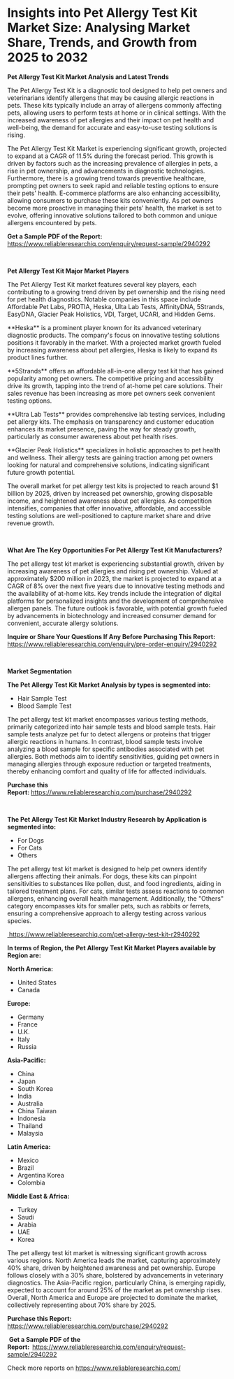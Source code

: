 <p><h1>Insights into Pet Allergy Test Kit Market Size: Analysing Market Share, Trends, and Growth from 2025 to 2032</h1></p><p><strong>Pet Allergy Test Kit Market Analysis and Latest Trends</strong></p>
<p><p>The Pet Allergy Test Kit is a diagnostic tool designed to help pet owners and veterinarians identify allergens that may be causing allergic reactions in pets. These kits typically include an array of allergens commonly affecting pets, allowing users to perform tests at home or in clinical settings. With the increased awareness of pet allergies and their impact on pet health and well-being, the demand for accurate and easy-to-use testing solutions is rising.</p><p>The Pet Allergy Test Kit Market is experiencing significant growth, projected to expand at a CAGR of 11.5% during the forecast period. This growth is driven by factors such as the increasing prevalence of allergies in pets, a rise in pet ownership, and advancements in diagnostic technologies. Furthermore, there is a growing trend towards preventive healthcare, prompting pet owners to seek rapid and reliable testing options to ensure their pets' health. E-commerce platforms are also enhancing accessibility, allowing consumers to purchase these kits conveniently. As pet owners become more proactive in managing their pets' health, the market is set to evolve, offering innovative solutions tailored to both common and unique allergens encountered by pets.</p></p>
<p><strong>Get a Sample PDF of the Report:&nbsp;</strong> <a href="https://www.reliableresearchiq.com/enquiry/request-sample/2940292?utm_campaign=3441&utm_medium=2&utm_source=Github&utm_content=ia&utm_term=15032025&utm_id=pet-allergy-test-kit">https://www.reliableresearchiq.com/enquiry/request-sample/2940292</a></p>
<p>&nbsp;</p>
<p><strong>Pet Allergy Test Kit Major Market Players</strong></p>
<p><p>The Pet Allergy Test Kit market features several key players, each contributing to a growing trend driven by pet ownership and the rising need for pet health diagnostics. Notable companies in this space include Affordable Pet Labs, PROTIA, Heska, Ulta Lab Tests, AffinityDNA, 5Strands, EasyDNA, Glacier Peak Holistics, VDI, Target, UCARI, and Hidden Gems.</p><p>**Heska** is a prominent player known for its advanced veterinary diagnostic products. The company's focus on innovative testing solutions positions it favorably in the market. With a projected market growth fueled by increasing awareness about pet allergies, Heska is likely to expand its product lines further.</p><p>**5Strands** offers an affordable all-in-one allergy test kit that has gained popularity among pet owners. The competitive pricing and accessibility drive its growth, tapping into the trend of at-home pet care solutions. Their sales revenue has been increasing as more pet owners seek convenient testing options.</p><p>**Ultra Lab Tests** provides comprehensive lab testing services, including pet allergy kits. The emphasis on transparency and customer education enhances its market presence, paving the way for steady growth, particularly as consumer awareness about pet health rises.</p><p>**Glacier Peak Holistics** specializes in holistic approaches to pet health and wellness. Their allergy tests are gaining traction among pet owners looking for natural and comprehensive solutions, indicating significant future growth potential.</p><p>The overall market for pet allergy test kits is projected to reach around $1 billion by 2025, driven by increased pet ownership, growing disposable income, and heightened awareness about pet allergies. As competition intensifies, companies that offer innovative, affordable, and accessible testing solutions are well-positioned to capture market share and drive revenue growth.</p></p>
<p>&nbsp;</p>
<p><strong>What Are The Key Opportunities For Pet Allergy Test Kit Manufacturers?</strong></p>
<p><p>The pet allergy test kit market is experiencing substantial growth, driven by increasing awareness of pet allergies and rising pet ownership. Valued at approximately $200 million in 2023, the market is projected to expand at a CAGR of 8% over the next five years due to innovative testing methods and the availability of at-home kits. Key trends include the integration of digital platforms for personalized insights and the development of comprehensive allergen panels. The future outlook is favorable, with potential growth fueled by advancements in biotechnology and increased consumer demand for convenient, accurate allergy solutions.</p></p>
<p><strong>Inquire or Share Your Questions If Any Before Purchasing This Report:</strong> <a href="https://www.reliableresearchiq.com/enquiry/pre-order-enquiry/2940292?utm_campaign=3441&utm_medium=2&utm_source=Github&utm_content=ia&utm_term=15032025&utm_id=pet-allergy-test-kit">https://www.reliableresearchiq.com/enquiry/pre-order-enquiry/2940292</a></p>
<p>&nbsp;</p>
<p><strong>Market Segmentation</strong></p>
<p><strong>The Pet Allergy Test Kit Market Analysis by types is segmented into:</strong></p>
<p><ul><li>Hair Sample Test</li><li>Blood Sample Test</li></ul></p>
<p><p>The pet allergy test kit market encompasses various testing methods, primarily categorized into hair sample tests and blood sample tests. Hair sample tests analyze pet fur to detect allergens or proteins that trigger allergic reactions in humans. In contrast, blood sample tests involve analyzing a blood sample for specific antibodies associated with pet allergies. Both methods aim to identify sensitivities, guiding pet owners in managing allergies through exposure reduction or targeted treatments, thereby enhancing comfort and quality of life for affected individuals.</p></p>
<p><strong>Purchase this Report:&nbsp;</strong><a href="https://www.reliableresearchiq.com/purchase/2940292?utm_campaign=3441&utm_medium=2&utm_source=Github&utm_content=ia&utm_term=15032025&utm_id=pet-allergy-test-kit">https://www.reliableresearchiq.com/purchase/2940292</a></p>
<p>&nbsp;</p>
<p><strong>The Pet Allergy Test Kit Market Industry Research by Application is segmented into:</strong></p>
<p><ul><li>For Dogs</li><li>For Cats</li><li>Others</li></ul></p>
<p><p>The pet allergy test kit market is designed to help pet owners identify allergens affecting their animals. For dogs, these kits can pinpoint sensitivities to substances like pollen, dust, and food ingredients, aiding in tailored treatment plans. For cats, similar tests assess reactions to common allergens, enhancing overall health management. Additionally, the "Others" category encompasses kits for smaller pets, such as rabbits or ferrets, ensuring a comprehensive approach to allergy testing across various species.</p></p>
<p><a href="https://www.reliableresearchiq.com/pet-allergy-test-kit-r2940292?utm_campaign=3441&utm_medium=2&utm_source=Github&utm_content=ia&utm_term=15032025&utm_id=pet-allergy-test-kit">&nbsp;https://www.reliableresearchiq.com/pet-allergy-test-kit-r2940292</a></p>
<p><strong>In terms of Region, the Pet Allergy Test Kit Market Players available by Region are:</strong></p>
<p>
    <p> <strong> North America: </strong>
        <ul>
            <li>United States</li>
            <li>Canada</li>
        </ul>
        </p> 
    <p> <strong> Europe: </strong>
        <ul>
            <li>Germany</li>
            <li>France</li>
            <li>U.K.</li>
            <li>Italy</li>
            <li>Russia</li>
        </ul>
        </p> 
    <p> <strong> Asia-Pacific: </strong>
        <ul>
            <li>China</li>
            <li>Japan</li>
            <li>South Korea</li>
            <li>India</li>
            <li>Australia</li>
            <li>China Taiwan</li>
            <li>Indonesia</li>
            <li>Thailand</li>
            <li>Malaysia</li>
        </ul>
        </p> 
    <p> <strong> Latin America: </strong>
        <ul>
            <li>Mexico</li>
            <li>Brazil</li>
            <li>Argentina Korea</li>
            <li>Colombia</li>
        </ul>
        </p> 
    <p> <strong> Middle East & Africa: </strong>
        <ul>
            <li>Turkey</li>
            <li>Saudi</li>
            <li>Arabia</li>
            <li>UAE</li>
            <li>Korea</li>
        </ul>
    </p>
    </p>
<p><p>The pet allergy test kit market is witnessing significant growth across various regions. North America leads the market, capturing approximately 40% share, driven by heightened awareness and pet ownership. Europe follows closely with a 30% share, bolstered by advancements in veterinary diagnostics. The Asia-Pacific region, particularly China, is emerging rapidly, expected to account for around 25% of the market as pet ownership rises. Overall, North America and Europe are projected to dominate the market, collectively representing about 70% share by 2025.</p></p>
<p><strong>Purchase this Report: </strong><a href="https://www.reliableresearchiq.com/purchase/2940292?utm_campaign=3441&utm_medium=2&utm_source=Github&utm_content=ia&utm_term=15032025&utm_id=pet-allergy-test-kit">https://www.reliableresearchiq.com/purchase/2940292</a></p>
<p>&nbsp;<strong>Get a Sample PDF of the Report:&nbsp;&nbsp;</strong><a href="https://www.reliableresearchiq.com/enquiry/request-sample/2940292?utm_campaign=3441&utm_medium=2&utm_source=Github&utm_content=ia&utm_term=15032025&utm_id=pet-allergy-test-kit">https://www.reliableresearchiq.com/enquiry/request-sample/2940292</a></p>
<p><strong></strong></p>
<p>Check more reports on <a href="https://www.reliableresearchiq.com/?utm_campaign=3441&utm_medium=2&utm_source=Github&utm_content=ia&utm_term=15032025&utm_id=pet-allergy-test-kit">https://www.reliableresearchiq.com/</a></p>